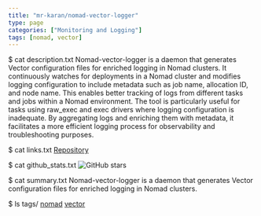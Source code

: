 ```yaml
---
title: "mr-karan/nomad-vector-logger"
type: page
categories: ["Monitoring and Logging"]
tags: [nomad, vector]
---
```


$ cat description.txt
Nomad-vector-logger is a daemon that generates Vector configuration files for enriched logging in Nomad clusters. It continuously watches for deployments in a Nomad cluster and modifies logging configuration to include metadata such as job name, allocation ID, and node name. This enables better tracking of logs from different tasks and jobs within a Nomad environment. The tool is particularly useful for tasks using raw_exec and exec drivers where logging configuration is inadequate. By aggregating logs and enriching them with metadata, it facilitates a more efficient logging process for observability and troubleshooting purposes.

$ cat links.txt
[Repository](https://github.com/mr-karan/nomad-vector-logger)

$ cat github_stats.txt
![GitHub stars](https://img.shields.io/github/stars/mr-karan/nomad-vector-logger?style=social)


$ cat summary.txt
Nomad-vector-logger is a daemon that generates Vector configuration files for enriched logging in Nomad clusters.


$ ls tags/
[nomad](/tags/nomad/)
[vector](/tags/vector/)
